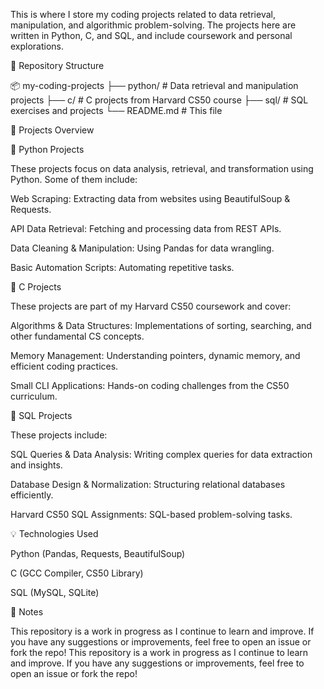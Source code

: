 This is where I store my coding projects related to data retrieval, manipulation, and algorithmic problem-solving. The projects here are written in Python, C, and SQL, and include coursework and personal explorations.

📂 Repository Structure

📦 my-coding-projects
├── python/         # Data retrieval and manipulation projects
├── c/             # C projects from Harvard CS50 course
├── sql/           # SQL exercises and projects
└── README.md      # This file

🚀 Projects Overview

🔹 Python Projects

These projects focus on data analysis, retrieval, and transformation using Python. Some of them include:

Web Scraping: Extracting data from websites using BeautifulSoup & Requests.

API Data Retrieval: Fetching and processing data from REST APIs.

Data Cleaning & Manipulation: Using Pandas for data wrangling.

Basic Automation Scripts: Automating repetitive tasks.

🔹 C Projects

These projects are part of my Harvard CS50 coursework and cover:

Algorithms & Data Structures: Implementations of sorting, searching, and other fundamental CS concepts.

Memory Management: Understanding pointers, dynamic memory, and efficient coding practices.

Small CLI Applications: Hands-on coding challenges from the CS50 curriculum.

🔹 SQL Projects

These projects include:

SQL Queries & Data Analysis: Writing complex queries for data extraction and insights.

Database Design & Normalization: Structuring relational databases efficiently.

Harvard CS50 SQL Assignments: SQL-based problem-solving tasks.

💡 Technologies Used

Python (Pandas, Requests, BeautifulSoup)

C (GCC Compiler, CS50 Library)

SQL (MySQL, SQLite)

📝 Notes

This repository is a work in progress as I continue to learn and improve. If you have any suggestions or improvements, feel free to open an issue or fork the repo!
This repository is a work in progress as I continue to learn and improve. If you have any suggestions or improvements, feel free to open an issue or fork the repo!
